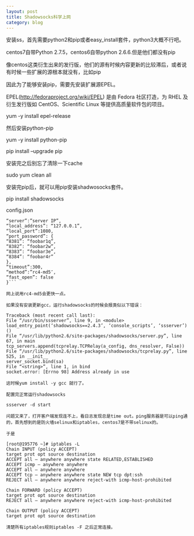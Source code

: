 ```yaml
---
layout: post
title: Shadowsocks科学上网
category: blog
---
```

安装ss，首先需要python2和pip或者easy_install套件，python3大概不行吧。

centos7自带Python 2.7.5，centos6自带python 2.6.6.但是他们都没有pip

像centos这类衍生出来的发行版，他们的源有时候内容更新的比较滞后，或者说有时候一些扩展的源根本就没有，比如pip

因此为了能够安装pip，需要先安装扩展源EPEL。

EPEL(http://fedoraproject.org/wiki/EPEL) 是由 Fedora 社区打造，为 RHEL 及衍生发行版如 CentOS、Scientific Linux 等提供高质量软件包的项目。

yum -y install epel-release

然后安装python-pip

yum -y install python-pip

pip install –upgrade pip

安装完之后别忘了清除一下cache

sudo yum clean all

安装完pip后，就可以用pip安装shadwosocks套件。

pip install shadowsocks

config.json

```{
“server”:”server IP”,
“local_address”: “127.0.0.1”,
“local_port”:1080,
“port_password”: {
“8381”: “foobar1q”,
“8382”: “foobar2w”,
“8383”: “foobar3e”,
“8384”: “foobar4r”
},
“timeout”:300,
“method”:”rc4-md5″,
“fast_open”: false
}```

网上说用rc4-md5会更快一点。

如果没有安装更新gcc，运行shadowsocks的时候会报类似以下错误：

Traceback (most recent call last):
File “/usr/bin/ssserver”, line 9, in <module>
load_entry_point(‘shadowsocks==2.4.3’, ‘console_scripts’, ‘ssserver’)()
File “/usr/lib/python2.6/site-packages/shadowsocks/server.py”, line 67, in main
tcp_servers.append(tcprelay.TCPRelay(a_config, dns_resolver, False))
File “/usr/lib/python2.6/site-packages/shadowsocks/tcprelay.py”, line 525, in __init__
server_socket.bind(sa)
File “<string>”, line 1, in bind
socket.error: [Errno 98] Address already in use

这时候yum install -y gcc 就行了。

配置完正常运行shadowsocks

ssserver -d start

问题又来了，打开客户端发现连不上，看日志发现总是time out。ping服务器是可以ping通的，首先想到的是防火墙selinux和iptables，centos7是不带selinux的。

于是

[root@195776 ~]# iptables -L
Chain INPUT (policy ACCEPT)
target prot opt source destination
ACCEPT all — anywhere anywhere state RELATED,ESTABLISHED
ACCEPT icmp — anywhere anywhere
ACCEPT all — anywhere anywhere
ACCEPT tcp — anywhere anywhere state NEW tcp dpt:ssh
REJECT all — anywhere anywhere reject-with icmp-host-prohibited

Chain FORWARD (policy ACCEPT)
target prot opt source destination
REJECT all — anywhere anywhere reject-with icmp-host-prohibited

Chain OUTPUT (policy ACCEPT)
target prot opt source destination

清楚所有iptables规则iptables -F 之后正常连接。